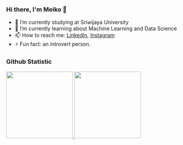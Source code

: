 ### Hi there, I'm Meiko 👋

- 🔭 I’m currently studying at Sriwijaya University</a>
- 🌱 I’m currently learning about Machine Learning and Data Science
- 📫 How to reach me: [LinkedIn](https://www.linkedin.com/in/muhamad-meiko-triputra-23823821a/), [Instagram](https://www.instagram.com/meikotrip_/)
- ⚡ Fun fact: an introvert person.

### Github Statistic
<p align="left">
<a href="https://github.com/meikotrip">
  <img height="180em" src="https://github-readme-stats-eight-theta.vercel.app/api?username=meikotrip&show_icons=true&theme=algolia&include_all_commits=true&count_private=true"/>
  <img height="180em" src="https://github-readme-stats-eight-theta.vercel.app/api/top-langs/?username=meikotrip&layout=compact&langs_count=8&theme=algolia"/>
</a>
</p>
